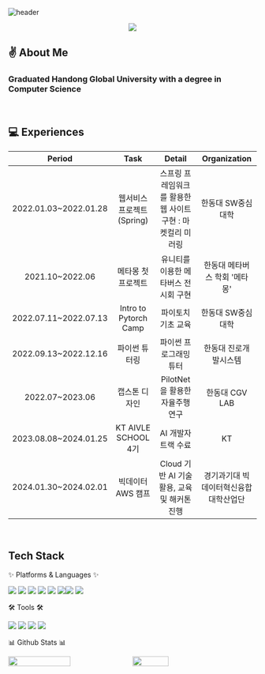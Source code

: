 <!--
**SuhyunRim118/SuhyunRim118** is a ✨ _special_ ✨ repository because its `README.md` (this file) appears on your GitHub profile.

Here are some ideas to get you started:

- 🔭 I’m currently working on ...
- 🌱 I’m currently learning ...
- 👯 I’m looking to collaborate on ...
- 🤔 I’m looking for help with ...
- 💬 Ask me about ...
- 📫 How to reach me: ...
- 😄 Pronouns: ...
- ⚡ Fun fact: ...
-->

![header](https://capsule-render.vercel.app/api?type=Cylinder&color=FFC155&fontColor=FFFFFF&height=150&section=header&text=Suhyun%20Github%20💡&fontSize=60&&animation=twinkling)

<div align=center>
	<img class="img" src="https://hits.seeyoufarm.com/api/count/incr/badge.svg?url=https%3A%2F%2Fgithub.com%2FSuhyunRim118&count_bg=%23FFC155&title_bg=%23000000&icon=github.svg&icon_color=%23E7E7E7&title=Github&edge_flat=false" />
</div>

## ✌️ About Me
<h3> Graduated Handong Global University with a degree in Computer Science </h3>

<br>

## 💻 Experiences
	
|**Period**|**Task**|**Detail**|**Organization**|
|:---:|:---:|:---:|:---:|
|2022.01.03~2022.01.28|웹서비스 프로젝트 (Spring)|스프링 프레임워크를 활용한 웹 사이트 구현 : 마켓컬리 미러링|한동대 SW중심대학|
|2021.10~2022.06|메타몽 첫 프로젝트|유니티를 이용한 메타버스 전시회 구현|한동대 메타버스 학회 '메타몽'|
|2022.07.11~2022.07.13|Intro to Pytorch Camp|파이토치 기초 교육|한동대 SW중심대학|
|2022.09.13~2022.12.16|파이썬 튜터링|파이썬 프로그래밍 튜터|한동대 진로개발시스템|
|2022.07~2023.06|캡스톤 디자인|PilotNet을 활용한 자율주행 연구|한동대 CGV LAB|
|2023.08.08~2024.01.25|KT AIVLE SCHOOL 4기|AI 개발자 트랙 수료|KT|
|2024.01.30~2024.02.01|빅데이터 AWS 캠프|Cloud 기반 AI 기술 활용, 교육 및 해커톤 진행|경기과기대 빅데이터혁신융합대학산업단|

<br>

## Tech Stack
<p>✨ Platforms & Languages ✨</p>

<img src="https://img.shields.io/badge/Python-3776AB?style=flat&logo=Python&logoColor=white&link=https://github.com/SuhyunRim118"> <img src="https://img.shields.io/badge/C++-00599C?style=flat&logo=C++&logoColor=white&link=https://github.com/SuhyunRim118"> <img src="https://img.shields.io/badge/C-A8B9CC?style=flat&logo=C&logoColor=white&link=https://github.com/SuhyunRim118"> <img src="https://img.shields.io/badge/Linux-FCC624?style=flat&logo=Linux&logoColor=white&link=https://github.com/SuhyunRim118"> <img src="https://img.shields.io/badge/MySQL-4479A1?style=flat&logo=MySQL&logoColor=white&link=https://github.com/SuhyunRim118"> <img src="https://img.shields.io/badge/MariaDB-003545?style=flat&logo=MariaDB&logoColor=white&link=https://github.com/SuhyunRim118"><img src="https://img.shields.io/badge/Spring-6DB33F?style=flat&logo=Spring&logoColor=white&link=https://github.com/SuhyunRim118"> <img src="https://img.shields.io/badge/Bootstrap-7952B3?style=flat&logo=Bootstrap&logoColor=white&link=https://github.com/SuhyunRim118">
<br>

<p>🛠 Tools 🛠</p>
<img src="https://img.shields.io/badge/Visual%20Studio-5C2D91?style=flat&logo=VisualStudio&logoColor=white&link=https://github.com/SuhyunRim118"> <img src="https://img.shields.io/badge/Visual%20Studio%20Code-007ACC?style=flat&logo=VisualStudioCode&logoColor=white&link=https://github.com/SuhyunRim118"> <img src="https://img.shields.io/badge/GitHub-181717?style=flat&logo=GitHub&logoColor=white&link=https://github.com/SuhyunRim118"> <img src="https://img.shields.io/badge/Eclipse%20IDE-2C2255?style=flat&logo=EclipseIDE&logoColor=white&link=https://github.com/SuhyunRim118">
<br>

<p>📊 Github Stats 📊</p>

<div style="display: flex; flex-direction: row;">
<img style="height: auto; width: 50%;" class="img" src="https://github-readme-stats.vercel.app/api?username=SuhyunRim118&show_icons=true&theme=flag-india" />
<img style="height: auto; width: 38%;" class="img" src="https://github-readme-stats.vercel.app/api/top-langs/?username=SuhyunRim118&theme=flag-india&layout=compact" />
</div>
